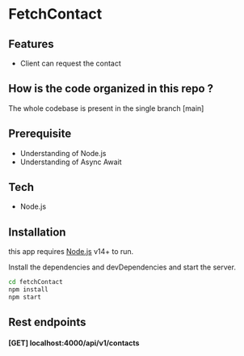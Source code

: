# FetchContact


## Features
* Client can request the contact

## How is the code organized in this repo ?
The whole codebase is present in the single branch [main]

## Prerequisite
- Understanding of Node.js
- Understanding of Async Await

## Tech
- Node.js


## Installation

this app requires [Node.js](https://nodejs.org/) v14+ to run.

Install the dependencies and devDependencies and start the server.

```sh
cd fetchContact
npm install
npm start
```

## Rest endpoints
#### [GET] localhost:4000/api/v1/contacts 
